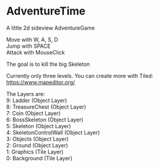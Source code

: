 # AdventureTime
A little 2d sideview AdventureGame

Move with W, A, S, D<br>
Jump with SPACE<br>
Attack with MouseClick

The goal is to kill the big Skeleton

Currently only three levels. You can create more with Tiled: https://www.mapeditor.org/

The Layers are:<br>
9: Ladder (Object Layer)<br>
8: TreasureChest (Object Layer)<br>
7: Coin (Object Layer)<br>
6: BossSkeleton (Object Layer)<br>
5: Skeleton (Object Layer)<br>
4: SkeletonControlWall (Object Layer)<br>
3: Objects (Object Layer)<br>
2: Ground (Object Layer)<br>
1: Graphics (Tile Layer)<br>
0: Background (Tile Layer)